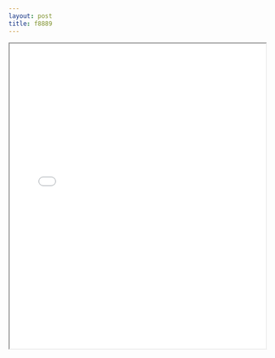 ```yaml
---
layout: post
title: f8889
---
```


<div class="pdf-container">
<iframe src="/ea/assets/pdfs/misc/f8889.pdf" height="600" width="100%" allowFullScreen="true"></iframe>
</div>

